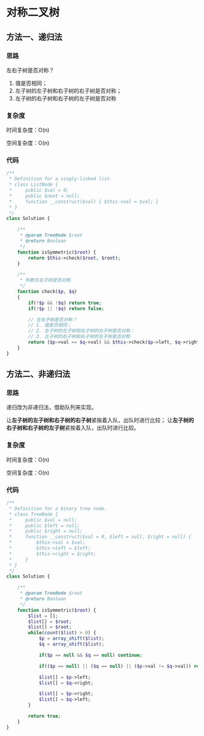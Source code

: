 # 对称二叉树

## 方法一、递归法

### 思路

左右子树是否对称？
1. 值是否相同；
2. 左子树的左子树和右子树的右子树是否对称；
3. 左子树的右子树和右子树的左子树是否对称

### 复杂度

时间复杂度：O(n)

空间复杂度：O(n)

### 代码

```php
/**
 * Definition for a singly-linked list.
 * class ListNode {
 *     public $val = 0;
 *     public $next = null;
 *     function __construct($val) { $this->val = $val; }
 * }
 */
class Solution {

    /**
     * @param TreeNode $root
     * @return Boolean
     */
    function isSymmetric($root) {
        return $this->check($root, $root);
    }

    /**
     * 判断左右子树是否对称
     */
    function check($p, $q)
    {
        if(!$p && !$q) return true;
        if(!$p || !$q) return false;

        // 左右子树是否对称？
        // 1. 值是否相同；
        // 2. 左子树的左子树和右子树的右子树是否对称；
        // 3. 左子树的右子树和右子树的左子树是否对称
        return ($p->val == $q->val) && $this->check($p->left, $q->right) && $this->check($p->right, $q->left);
    }
}
```

## 方法二、非递归法

### 思路

递归改为非递归法，借助队列来实现。

让**左子树的左子树和右子树的右子树**紧挨着入队，出队时进行比较；
让**左子树的右子树和右子树的左子树**紧挨着入队，出队时进行比较。

### 复杂度

时间复杂度：O(n)

空间复杂度：O(n)

### 代码

```php
/**
 * Definition for a binary tree node.
 * class TreeNode {
 *     public $val = null;
 *     public $left = null;
 *     public $right = null;
 *     function __construct($val = 0, $left = null, $right = null) {
 *         $this->val = $val;
 *         $this->left = $left;
 *         $this->right = $right;
 *     }
 * }
 */
class Solution {

    /**
     * @param TreeNode $root
     * @return Boolean
     */
    function isSymmetric($root) {
        $list = [];
        $list[] = $root;
        $list[] = $root;
        while(count($list) > 0) {
            $p = array_shift($list);
            $q = array_shift($list);

            if($p == null && $q == null) continue;

            if(($p == null) || ($q == null) || ($p->val != $q->val)) return false;

            $list[] = $p->left;
            $list[] = $q->right;

            $list[] = $p->right;
            $list[] = $q->left;
        }

        return true;
    }
}
```